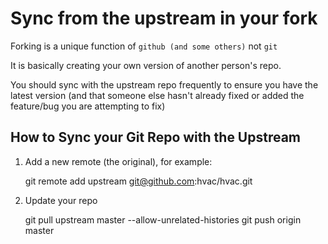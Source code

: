 # Sync from the upstream in your fork

Forking is a unique function of `github (and some others)` not `git`

It is basically creating your own version of another person's repo.

You should sync with the upstream repo frequently to ensure you have the latest version (and that someone else hasn't already fixed or added the feature/bug you are attempting to fix)

## How to Sync your Git Repo with the Upstream

1. Add a new remote (the original), for example:

    git remote add upstream git@github.com:hvac/hvac.git

2. Update your repo

    git pull upstream master --allow-unrelated-histories
    git push origin master



